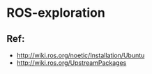 # ROS-exploration

## Ref:
- http://wiki.ros.org/noetic/Installation/Ubuntu
- http://wiki.ros.org/UpstreamPackages
